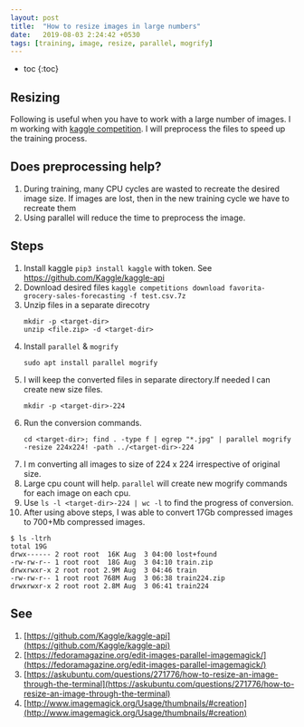 ```yaml
---
layout: post
title:  "How to resize images in large numbers"
date:   2019-08-03 2:24:42 +0530
tags: [training, image, resize, parallel, mogrify]
---
```


* toc
{:toc}

## Resizing

Following is useful when you have to work with a large number of images.
I m working with [kaggle competition](https://www.kaggle.com/c/imaterialist-fashion-2019-FGVC6/data). I will preprocess the files to speed up the training process.

## Does preprocessing help?
 
 1. During training, many CPU cycles are wasted to recreate the desired image size. If images are lost, then in the new training cycle we have to recreate them
 1. Using parallel will reduce the time to preprocess the image.

## Steps

 1. Install kaggle `pip3 install kaggle` with token. See https://github.com/Kaggle/kaggle-api
 1. Download desired files `kaggle competitions download favorita-grocery-sales-forecasting -f test.csv.7z`
 1. Unzip files in a separate direcotry
    ```
    mkdir -p <target-dir>
    unzip <file.zip> -d <target-dir>
    ```
 1. Install `parallel` & `mogrify`
    ```
    sudo apt install parallel mogrify
    ```
 1. I will keep the converted files in separate directory.If needed I can create new size files.
    ```
    mkdir -p <target-dir>-224
    ```
 1. Run the conversion commands. 
    ```
    cd <target-dir>; find . -type f | egrep "*.jpg" | parallel mogrify -resize 224x224! -path ../<target-dir>-224
    ```
 1. I m converting all images to size of 224 x 224 irrespective of original size.
 1. Large cpu count will help. `parallel` will create new mogrify commands for each image on each cpu. 
 1. Use `ls -l <target-dir>-224 | wc -l` to find the progress of conversion.
 1. After using above steps, I was able to convert 17Gb compressed images to 700+Mb compressed images.
   ```
   $ ls -ltrh
   total 19G
   drwx------ 2 root root  16K Aug  3 04:00 lost+found
   -rw-rw-r-- 1 root root  18G Aug  3 04:10 train.zip
   drwxrwxr-x 2 root root 2.9M Aug  3 04:46 train
   -rw-rw-r-- 1 root root 768M Aug  3 06:38 train224.zip
   drwxrwxr-x 2 root root 2.8M Aug  3 06:41 train224
   ```
 

## See

 1. [https://github.com/Kaggle/kaggle-api](https://github.com/Kaggle/kaggle-api)
 1. [https://fedoramagazine.org/edit-images-parallel-imagemagick/](https://fedoramagazine.org/edit-images-parallel-imagemagick/)
 1. [https://askubuntu.com/questions/271776/how-to-resize-an-image-through-the-terminal](https://askubuntu.com/questions/271776/how-to-resize-an-image-through-the-terminal)
 1. [http://www.imagemagick.org/Usage/thumbnails/#creation](http://www.imagemagick.org/Usage/thumbnails/#creation)

